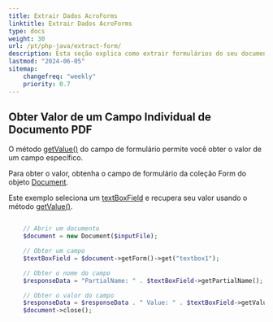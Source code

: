 ```yaml
---
title: Extrair Dados AcroForms
linktitle: Extrair Dados AcroForms
type: docs
weight: 30
url: /pt/php-java/extract-form/
description: Esta seção explica como extrair formulários do seu documento PDF com Aspose.PDF para PHP via Java.
lastmod: "2024-06-05"
sitemap:
    changefreq: "weekly"
    priority: 0.7
---
```


## Obter Valor de um Campo Individual de Documento PDF

O método [getValue()](https://reference.aspose.com/pdf/java/com.aspose.pdf/TextBoxField#getValue--) do campo de formulário permite você obter o valor de um campo específico.

Para obter o valor, obtenha o campo de formulário da coleção Form do objeto [Document](https://reference.aspose.com/pdf/java/com.aspose.pdf/Document).

Este exemplo seleciona um [textBoxField](https://reference.aspose.com/pdf/java/com.aspose.pdf/TextBoxField) e recupera seu valor usando o método [getValue()](https://reference.aspose.com/pdf/java/com.aspose.pdf/TextBoxField#getValue--).

```php

    // Abrir um documento
    $document = new Document($inputFile);

    // Obter um campo
    $textBoxField = $document->getForm()->get("textbox1");

    // Obter o nome do campo
    $responseData = "PartialName: " . $textBoxField->getPartialName();

    // Obter o valor do campo
    $responseData = $responseData . " Value: " . $textBoxField->getValue();
    $document->close();
```